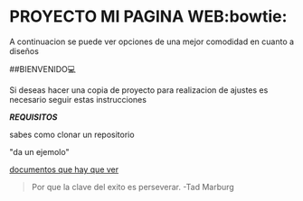 # **PROYECTO MI PAGINA WEB**:bowtie:

A continuacion se puede ver opciones de una mejor comodidad en cuanto a diseños

##BIENVENIDO:computer:

Si deseas hacer una copia de proyecto para realizacion de ajustes es necesario
seguir estas instrucciones

***REQUISITOS***

sabes como clonar un repositorio

"da un ejemolo"

[documentos que hay que ver](https://bsfrontado.github.io/misitioweb.github.io/)

> Por que la clave del exito es perseverar. -Tad Marburg
